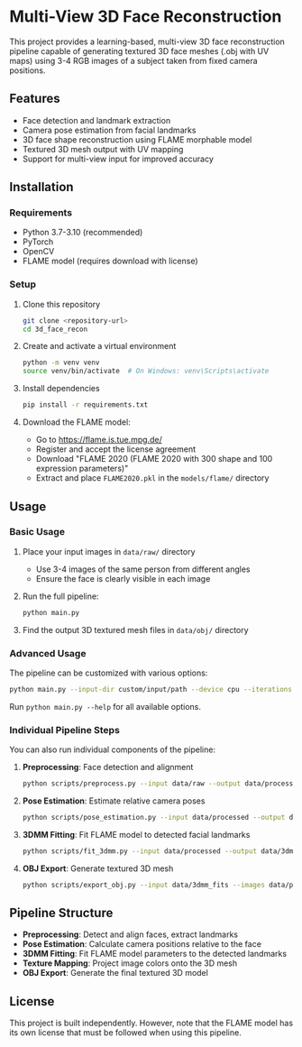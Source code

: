 # Multi-View 3D Face Reconstruction

This project provides a learning-based, multi-view 3D face reconstruction pipeline capable of generating textured 3D face meshes (.obj with UV maps) using 3-4 RGB images of a subject taken from fixed camera positions.

## Features

- Face detection and landmark extraction
- Camera pose estimation from facial landmarks
- 3D face shape reconstruction using FLAME morphable model
- Textured 3D mesh output with UV mapping
- Support for multi-view input for improved accuracy

## Installation

### Requirements

- Python 3.7-3.10 (recommended)
- PyTorch
- OpenCV
- FLAME model (requires download with license)

### Setup

1. Clone this repository
   ```bash
   git clone <repository-url>
   cd 3d_face_recon
   ```

2. Create and activate a virtual environment
   ```bash
   python -m venv venv
   source venv/bin/activate  # On Windows: venv\Scripts\activate
   ```

3. Install dependencies
   ```bash
   pip install -r requirements.txt
   ```

4. Download the FLAME model:
   - Go to https://flame.is.tue.mpg.de/
   - Register and accept the license agreement
   - Download "FLAME 2020 (FLAME 2020 with 300 shape and 100 expression parameters)"
   - Extract and place `FLAME2020.pkl` in the `models/flame/` directory

## Usage

### Basic Usage

1. Place your input images in `data/raw/` directory 
   - Use 3-4 images of the same person from different angles
   - Ensure the face is clearly visible in each image

2. Run the full pipeline:
   ```bash
   python main.py
   ```

3. Find the output 3D textured mesh files in `data/obj/` directory

### Advanced Usage

The pipeline can be customized with various options:

```bash
python main.py --input-dir custom/input/path --device cpu --iterations 200
```

Run `python main.py --help` for all available options.

### Individual Pipeline Steps

You can also run individual components of the pipeline:

1. **Preprocessing**: Face detection and alignment
   ```bash
   python scripts/preprocess.py --input data/raw --output data/processed
   ```

2. **Pose Estimation**: Estimate relative camera poses
   ```bash
   python scripts/pose_estimation.py --input data/processed --output data/poses
   ```

3. **3DMM Fitting**: Fit FLAME model to detected facial landmarks
   ```bash
   python scripts/fit_3dmm.py --input data/processed --output data/3dmm_fits
   ```

4. **OBJ Export**: Generate textured 3D mesh
   ```bash
   python scripts/export_obj.py --input data/3dmm_fits --images data/processed --output data/obj
   ```

## Pipeline Structure

- **Preprocessing**: Detect and align faces, extract landmarks
- **Pose Estimation**: Calculate camera positions relative to the face
- **3DMM Fitting**: Fit FLAME model parameters to the detected landmarks
- **Texture Mapping**: Project image colors onto the 3D mesh
- **OBJ Export**: Generate the final textured 3D model

## License

This project is built independently. However, note that the FLAME model has its own license that must be followed when using this pipeline. 